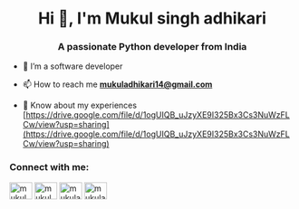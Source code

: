 <h1 align="center">Hi 👋, I'm Mukul singh adhikari</h1>
<h3 align="center">A passionate Python developer from India</h3>

- 🌱 I’m a software developer 

- 📫 How to reach me **mukuladhikari14@gmail.com**

- 📄 Know about my experiences [https://drive.google.com/file/d/1ogUIQB_uJzyXE9I325Bx3Cs3NuWzFLCw/view?usp=sharing](https://drive.google.com/file/d/1ogUIQB_uJzyXE9I325Bx3Cs3NuWzFLCw/view?usp=sharing)

<h3 align="left">Connect with me:</h3>
<p align="left">
<a href="https://linkedin.com/in/mukul adhikari" target="blank"><img align="center" src="https://raw.githubusercontent.com/rahuldkjain/github-profile-readme-generator/master/src/images/icons/Social/linked-in-alt.svg" alt="mukul adhikari" height="30" width="40" /></a>
<a href="https://fb.com/mukul singh adhikari" target="blank"><img align="center" src="https://raw.githubusercontent.com/rahuldkjain/github-profile-readme-generator/master/src/images/icons/Social/facebook.svg" alt="mukul singh adhikari" height="30" width="40" /></a>
<a href="https://www.leetcode.com/mukuladhikari14" target="blank"><img align="center" src="https://raw.githubusercontent.com/rahuldkjain/github-profile-readme-generator/master/src/images/icons/Social/leet-code.svg" alt="mukuladhikari14" height="30" width="40" /></a>
<a href="https://auth.geeksforgeeks.org/user/mukuladhikari14" target="blank"><img align="center" src="https://raw.githubusercontent.com/rahuldkjain/github-profile-readme-generator/master/src/images/icons/Social/geeks-for-geeks.svg" alt="mukuladhikari14" height="30" width="40" /></a>
</p>
